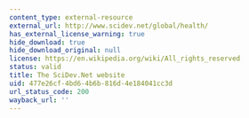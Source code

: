 ```yaml
---
content_type: external-resource
external_url: http://www.scidev.net/global/health/
has_external_license_warning: true
hide_download: true
hide_download_original: null
license: https://en.wikipedia.org/wiki/All_rights_reserved
status: valid
title: The SciDev.Net website
uid: 477e26cf-4bd6-4b6b-816d-4e184041cc3d
url_status_code: 200
wayback_url: ''
---
```

